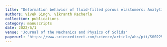 ```yaml
---
title: "Deformation behavior of fluid-filled porous elastomers: Analytical estimates and validation"
authors: Vivek Singh, Vikranth Racherla
collection: publications
category: manuscripts
date: 2022/6/1
venue: 'Journal of the Mechanics and Physics of Solids'
paperurl: 'https://www.sciencedirect.com/science/article/abs/pii/S0022509622000515'
---
```


